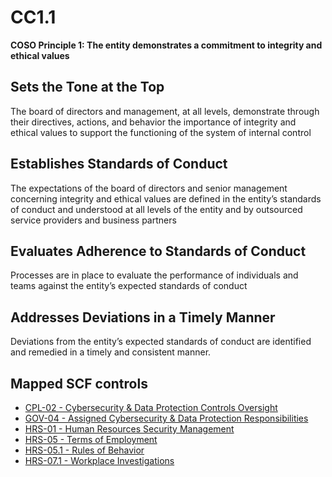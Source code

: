 # CC1.1
**COSO Principle 1: The entity demonstrates a commitment to integrity and ethical values**
## Sets the Tone at the Top
The board of directors and management, at all levels, demonstrate through their directives, actions, and behavior the importance of integrity and ethical values to support the functioning of the system of internal control
## Establishes Standards of Conduct
The expectations of the board of directors and senior management concerning integrity and ethical values are defined in the entity’s standards of conduct and understood at all levels of the entity and by outsourced service providers and business partners
## Evaluates Adherence to Standards of Conduct
Processes are in place to evaluate the performance of individuals and teams against the entity’s expected standards of conduct
## Addresses Deviations in a Timely Manner
Deviations from the entity’s expected standards of conduct are identified and remedied in a timely and consistent manner.
## Mapped SCF controls
- [CPL-02 - Cybersecurity & Data Protection Controls Oversight](../scf/cpl-02-cybersecurity&dataprotectioncontrolsoversight.md)
- [GOV-04 - Assigned Cybersecurity & Data Protection Responsibilities](../scf/gov-04-assignedcybersecurity&dataprotectionresponsibilities.md)
- [HRS-01 - Human Resources Security Management](../scf/hrs-01-humanresourcessecuritymanagement.md)
- [HRS-05 - Terms of Employment](../scf/hrs-05-termsofemployment.md)
- [HRS-05.1 - Rules of Behavior](../scf/hrs-051-rulesofbehavior.md)
- [HRS-07.1 - Workplace Investigations](../scf/hrs-071-workplaceinvestigations.md)